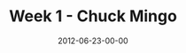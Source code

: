 ---
layout: message
category: message
series: "The Good Life"
title: "Week 1 - Chuck Mingo"
date: 2012-06-23-00-00
message_id: 734
---